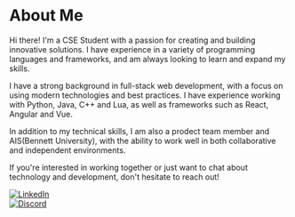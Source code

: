 # About Me

Hi there! I'm a CSE Student with a passion for creating and building innovative solutions. I have experience in a variety of programming languages and frameworks, and am always looking to learn and expand my skills.

I have a strong background in full-stack web development, with a focus on using modern technologies and best practices. I have experience working with Python, Java, C++ and Lua, as well as frameworks such as React, Angular and Vue.

In addition to my technical skills, I am also a prodect team member and AIS(Bennett University), with the ability to work well in both collaborative and independent environments.

If you're interested in working together or just want to chat about technology and development, don't hesitate to reach out!

<a href="https://www.linkedin.com/in/ganesh-nalla-004492263" target="_blank"><img alt="LinkedIn" src="https://img.shields.io/badge/linkedin-%230077B5.svg?&style=for-the-badge&logo=linkedin&logoColor=white" /></a>
<br>
<a href="https://discord.gg/9TScHNrzPJ" target="_blank"><img alt="Discord" src="https://img.shields.io/badge/discord-6527DA.svg?&style=for-the-badge&logo=discord&logoColor=white" /></a>
